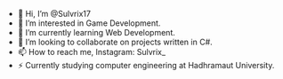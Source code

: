 - 👋 Hi, I’m @Sulvrix17
- 👀 I’m interested in Game Development.
- 🌱 I’m currently learning Web Development.
- 💞️ I’m looking to collaborate on projects written in C#.
- 📫 How to reach me, Instagram: Sulvrix_
- ⚡ Currently studying computer engineering at Hadhramaut University.
